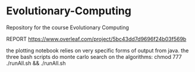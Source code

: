 # Evolutionary-Computing
Repository for the course Evolutionary Computing

REPORT
https://www.overleaf.com/project/5bc43dd7d9696f24b03f569b

the plotting notebook relies on very specific forms of output from java. 
the three bash scripts do monte carlo search on the algorithms: chmod 777 ./runAll.sh && ./runAll.sh
